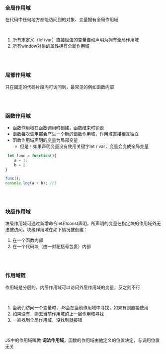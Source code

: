 ### 全局作用域

在代码中任何地方都能访问到的对象、变量拥有全局作用域

<br>

1. 所有末定义（let/var）直接赋值的变量自动声明为拥有全局作用域
2. 所有window对象的属性拥有全局作用域

<br>

<br>


### 局部作用域

只在固定的代码片段内可访问到，最常见的例如函数内部



<br>

<br>


### 函数作用域

- 函数作用域在函数调用时创建，函数结束时销毁
- 函数每次调用都会产生一个新的函数作用域，作用域直接相互独立
- 函数作用域声明的变量为局部变量
  - 但是！如果声明变量没有使用关键字let / var，变量会变成全局变量

```javascript
 let func = function(){
    a = 1;
    b = 2
}

func();
console.log(a + b); //3
```

<br>

<br>

### 块级作用域

块级作用域可通过新增命令let和const声明，所声明的变量在指定块的作用域外无法被访问。块级作用域在如下情况被创建：

1. 在一个函数内部
2. 在一个代码块（由一对花括号包裹）内部


<br>

<br>


### 作用域链

作用域是分层的，内层作用域可以访问外层作用域的变量，反之则不行

<br>

1. 当我们访问一个变量时，JS会在当前作用域中寻找，如果有则直接使用
2. 如果没有，则去当前作用域的上一层作用域寻找
3. 一直找到全局作用域，没找到就报错

<br>

JS中的作用域叫做 **词法作用域**，函数的作用域由他定义的位置决定，与调用位置无关




